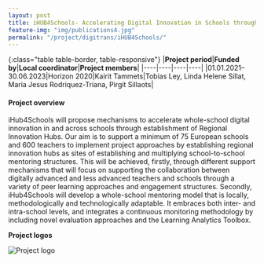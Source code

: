 ```yaml
---
layout: post
title: iHUB4Schools- Accelerating Digital Innovation in Schools through Regional Innovation Hubs and a Whole-School Mentoring Model   
feature-img: "img/publications4.jpg"
permalink: "/project/digitrans/iHUB4Schools/"
---
```


{:class="table table-border, table-responsive"}
|**Project period**|**Funded by**|**Local coordinator**|**Project members**|
|----|----|----|----|
|01.01.2021–30.06.2023|Horizon 2020|Kairit Tammets|Tobias Ley, Linda Helene Sillat, Maria Jesus Rodriquez-Triana, Pirgit Sillaots|

#### Project overview
iHub4Schools will propose mechanisms to accelerate whole-school digital innovation in and across schools through establishment of Regional Innovation Hubs. Our aim is to support a minimum of 75 European schools and 600 teachers to implement project approaches by establishing regional innovation hubs as sites of establishing and multiplying school-to-school mentoring structures. This will be achieved, firstly, through different support mechanisms that will focus on supporting the collaboration between digitally advanced and less advanced teachers and schools through a variety of peer learning approaches and engagement structures. Secondly, iHub4Schools will develop a whole-school mentoring model that is locally, methodologically and technologically adaptable. It embraces both inter- and intra-school levels, and integrates a continuous monitoring methodology by including novel evaluation approaches and the Learning Analytics Toolbox. 

**Project logos**
<div> 
    <img class="img-fluid-innews" src="{{ '/img/project_logos/ihub.jpg' | prepend: site.baseurl }}" alt="Project logo">
</div>